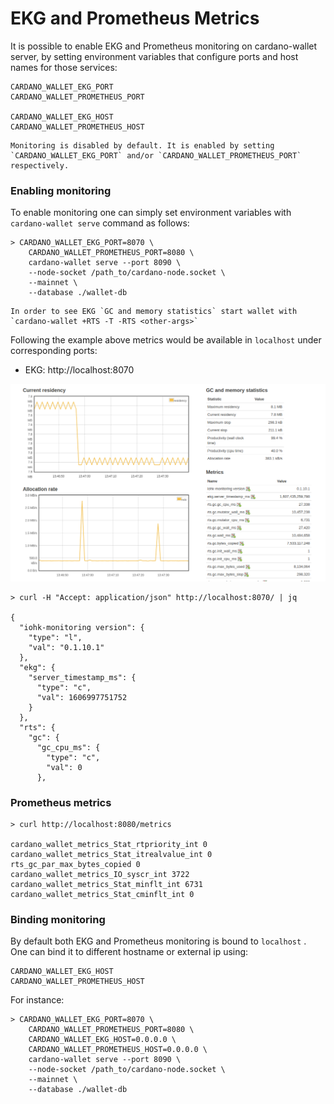 # EKG and Prometheus Metrics

It is possible to enable EKG and Prometheus monitoring on cardano-wallet server, by setting environment variables that configure ports and host names for those services:

```
CARDANO_WALLET_EKG_PORT
CARDANO_WALLET_PROMETHEUS_PORT

CARDANO_WALLET_EKG_HOST
CARDANO_WALLET_PROMETHEUS_HOST
```

```admonish warning
Monitoring is disabled by default. It is enabled by setting `CARDANO_WALLET_EKG_PORT` and/or `CARDANO_WALLET_PROMETHEUS_PORT` respectively.
```

### Enabling monitoring

To enable monitoring one can simply set environment variables with `cardano-wallet serve` command as follows:

```
> CARDANO_WALLET_EKG_PORT=8070 \
    CARDANO_WALLET_PROMETHEUS_PORT=8080 \
    cardano-wallet serve --port 8090 \
    --node-socket /path_to/cardano-node.socket \
    --mainnet \
    --database ./wallet-db
```

```admonish Note
In order to see EKG `GC and memory statistics` start wallet with
`cardano-wallet +RTS -T -RTS <other-args>`
```

Following the example above metrics would be available in `localhost` under corresponding ports:
 - EKG: http://localhost:8070

![](ekg.png)

```
> curl -H "Accept: application/json" http://localhost:8070/ | jq

{
  "iohk-monitoring version": {
    "type": "l",
    "val": "0.1.10.1"
  },
  "ekg": {
    "server_timestamp_ms": {
      "type": "c",
      "val": 1606997751752
    }
  },
  "rts": {
    "gc": {
      "gc_cpu_ms": {
        "type": "c",
        "val": 0
      },
```

### Prometheus metrics

```
> curl http://localhost:8080/metrics

cardano_wallet_metrics_Stat_rtpriority_int 0
cardano_wallet_metrics_Stat_itrealvalue_int 0
rts_gc_par_max_bytes_copied 0
cardano_wallet_metrics_IO_syscr_int 3722
cardano_wallet_metrics_Stat_minflt_int 6731
cardano_wallet_metrics_Stat_cminflt_int 0
```

### Binding monitoring

By default both EKG and Prometheus monitoring is bound to `localhost` . One can bind it to different hostname or external ip using:

```
CARDANO_WALLET_EKG_HOST
CARDANO_WALLET_PROMETHEUS_HOST
```

For instance:

```
> CARDANO_WALLET_EKG_PORT=8070 \
    CARDANO_WALLET_PROMETHEUS_PORT=8080 \
    CARDANO_WALLET_EKG_HOST=0.0.0.0 \
    CARDANO_WALLET_PROMETHEUS_HOST=0.0.0.0 \
    cardano-wallet serve --port 8090 \
    --node-socket /path_to/cardano-node.socket \
    --mainnet \
    --database ./wallet-db
```
